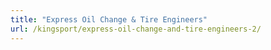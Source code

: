 ```yaml
---
title: "Express Oil Change & Tire Engineers"
url: /kingsport/express-oil-change-and-tire-engineers-2/
---
```

